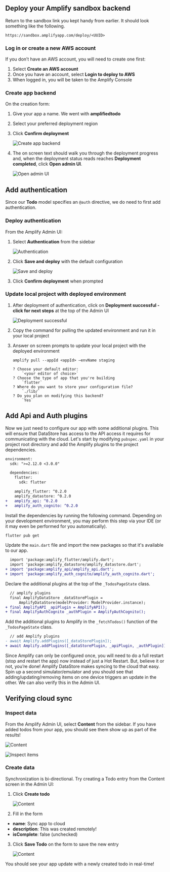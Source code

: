 ## Deploy your Amplify sandbox backend

Return to the sandbox link you kept handy from earlier. It should look something like the following.

```
https://sandbox.amplifyapp.com/deploy/<UUID>
```

### Log in or create a new AWS account

If you don’t have an AWS account, you will need to create one first:
1. Select **Create an AWS account**
2. Once you have an account, select **Login to deploy to AWS**
3. When logged in, you will be taken to the Amplify Console

### Create app backend
On the creation form:
<!-- // spell-checker: disable-next-line -->
1. Give your app a name. We went with **amplifiedtodo**
2. Select your preferred deployment region
3. Click **Confirm deployment**

    ![Create app backend](~/images/lib/getting-started/flutter/connect-to-cloud-create-app-backend.png)

4. The on screen text should walk you through the deployment progress and, when the deployment status reads reaches **Deployment completed**, click **Open admin UI**.

    ![Open admin UI](~/images/lib/getting-started/flutter/connect-to-cloud-open-admin-ui.png)

## Add authentication

Since our **Todo** model specifies an `@auth` directive, we do need to first add authentication.

### Deploy authentication

From the Amplify Admin UI:
1. Select **Authentication** from the sidebar

    ![Authentication](~/images/lib/getting-started/flutter/add-api-add-authentication-sidebar.png)

2. Click **Save and deploy** with the default configuration

    ![Save and deploy](~/images/lib/getting-started/flutter/add-api-add-authentication-deploy.png)

2. Click **Confirm deployment** when prompted

### Update local project with deployed environment

1. After deployment of authentication, click on **Deployment successful - click for next steps** at the top of the Admin UI

    ![Deployment successful](~/images/lib/getting-started/flutter/add-api-add-authentication-deployment-successful.png)

2. Copy the command for pulling the updated environment and run it in your local project
3. Answer on screen prompts to update your local project with the deployed environment

    ```
    amplify pull --appId <appId> —envName staging

    ? Choose your default editor:
        `<your editor of choice>`
    ? Choose the type of app that you're building
        `flutter`
    ? Where do you want to store your configuration file?
        `./lib/`
    ? Do you plan on modifying this backend?
        `Yes`
    ```

## Add Api and Auth plugins

Now we just need to configure our app with some additional plugins. This will ensure that DataStore has access to the API access it requires for communicating with the cloud. Let's start by modifying `pubspec.yaml` in your project root directory and add the Amplify plugins to the project dependencies.

```diff
environment:
  sdk: ">=2.12.0 <3.0.0"

  dependencies:
    flutter:
      sdk: flutter

    amplify_flutter: ^0.2.0
    amplify_datastore: ^0.2.0
+   amplify_api: ^0.2.0
+   amplify_auth_cognito: ^0.2.0
```

Install the dependencies by running the following command. Depending on your development environment, you may perform this step via your IDE (or it may even be performed for you automatically).

```bash
flutter pub get
```

Update the `main.dart` file and import the new packages so that it's available to our app.

```diff
  import 'package:amplify_flutter/amplify.dart';
  import 'package:amplify_datastore/amplify_datastore.dart';
+ import 'package:amplify_api/amplify_api.dart';
+ import 'package:amplify_auth_cognito/amplify_auth_cognito.dart';
```

Declare the additional plugins at the top of the `_TodosPageState` class.

```diff
  // amplify plugins
  final AmplifyDataStore _dataStorePlugin =
      AmplifyDataStore(modelProvider: ModelProvider.instance);
+ final AmplifyAPI _apiPlugin = AmplifyAPI();
+ final AmplifyAuthCognito _authPlugin = AmplifyAuthCognito();
```

Add the additional plugins to Amplify in the `_fetchTodos()` function of the `_TodosPageState` class.

```diff
  // add Amplify plugins
- await Amplify.addPlugins([_dataStorePlugin]);
+ await Amplify.addPlugins([_dataStorePlugin, _apiPlugin, _authPlugin]);
```

Since Amplify can only be configured once, you will need to do a full restart (stop and restart the app) now instead of just a Hot Restart. But, believe it or not, you’re done! Amplify DataStore makes syncing to the cloud that easy. Spin up a second simulator/emulator and you should see that adding/updating/removing items on one device triggers an update in the other. We can also verify this in the Admin UI.

## Verifying cloud sync

### Inspect data

From the Amplify Admin UI, select **Content** from the sidebar. If you have added todos from your app, you should see them show up as part of the results!

![Content](~/images/lib/getting-started/flutter/add-api-verify-sync-sidebar.png)

![Inspect items](~/images/lib/getting-started/flutter/add-api-verify-sync-inspect-items.png)

### Create data

Synchronization is bi-directional. Try creating a Todo entry from the Content screen in the Admin UI:
1. Click **Create todo**

    ![Content](~/images/lib/getting-started/flutter/add-api-verify-sync-create-todo.png)

2. Fill in the form
  - **name**: Sync app to cloud
  - **description**: This was created remotely!
  - **isComplete**: false (unchecked)
3. Click **Save Todo** on the form to save the new entry

    ![Content](~/images/lib/getting-started/flutter/add-api-verify-sync-save-todo.png)

You should see your app update with a newly created todo in real-time!

